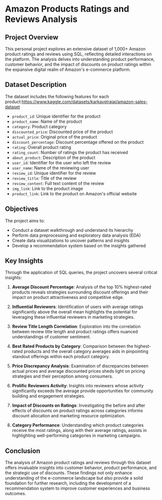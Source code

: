 # Amazon Products Ratings and Reviews Analysis

## Project Overview

This personal project explores an extensive dataset of 1,000+ Amazon product ratings and reviews using SQL, reflecting detailed interactions on the platform. The analysis delves into understanding product performance, customer behavior, and the impact of discounts on product ratings within the expansive digital realm of Amazon's e-commerce platform.

## Dataset Description

The dataset includes the following features for each product:https://www.kaggle.com/datasets/karkavelrajaj/amazon-sales-dataset

- `product_id`: Unique identifier for the product
- `product_name`: Name of the product
- `category`: Product category
- `discounted_price`: Discounted price of the product
- `actual_price`: Original price of the product
- `discount_percentage`: Discount percentage offered on the product
- `rating`: Overall product rating
- `rating_count`: Number of ratings the product has received
- `about_product`: Description of the product
- `user_id`: Identifier for the user who left the review
- `user_name`: Name of the reviewing user
- `review_id`: Unique identifier for the review
- `review_title`: Title of the review
- `review_content`: Full text content of the review
- `img_link`: Link to the product image
- `product_link`: Link to the product on Amazon's official website

## Objectives

The project aims to:
- Conduct a dataset walkthrough and understand its hierarchy
- Perform data preprocessing and exploratory data analysis (EDA)
- Create data visualizations to uncover patterns and insights
- Develop a recommendation system based on the insights gathered

## Key Insights

Through the application of SQL queries, the project uncovers several critical insights:

1. **Average Discount Percentage**: Analysis of the top 10% highest-rated products reveals strategies surrounding discount offerings and their impact on product attractiveness and competitive edge.
   
2. **Influential Reviewers**: Identification of users with average ratings significantly above the overall mean highlights the potential for leveraging these influential reviewers in marketing strategies.
   
3. **Review Title Length Correlation**: Exploration into the correlation between review title length and product ratings offers nuanced understandings of customer sentiment.
   
4. **Best Rated Products by Category**: Comparison between the highest-rated products and the overall category averages aids in pinpointing standout offerings within each product category.
   
5. **Price Discrepancy Analysis**: Examination of discrepancies between actual prices and average discounted prices sheds light on pricing strategies and their perception among consumers.
   
6. **Prolific Reviewers Activity**: Insights into reviewers whose activity significantly exceeds the average provide opportunities for community building and engagement strategies.
   
7. **Impact of Discounts on Ratings**: Investigating the before and after effects of discounts on product ratings across categories informs discount allocation and marketing resource optimization.
   
8. **Category Performance**: Understanding which product categories receive the most ratings, along with their average ratings, assists in highlighting well-performing categories in marketing campaigns.

## Conclusion

The analysis of Amazon product ratings and reviews through this dataset offers invaluable insights into customer behavior, product performance, and the strategic use of discounts. These findings not only enhance understanding of the e-commerce landscape but also provide a solid foundation for further research, including the development of a recommendation system to improve customer experiences and business outcomes.

